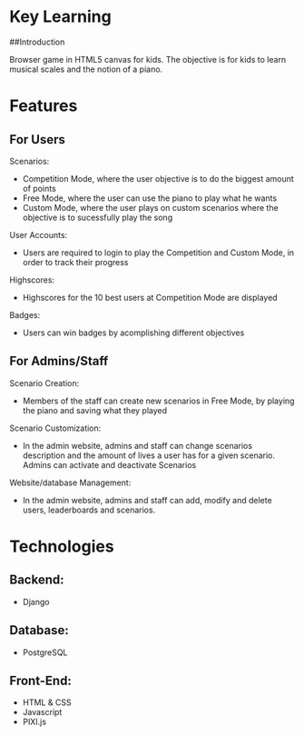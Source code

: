 # Key Learning

##Introduction

Browser game in HTML5 canvas for kids. The objective is for kids to learn musical scales and the notion of a piano.

# Features

## For Users

Scenarios:
- Competition Mode, where the user objective is to do the biggest amount of points
- Free Mode, where the user can use the piano to play what he wants
- Custom Mode, where the user plays on custom scenarios where the objective is to sucessfully play the song

User Accounts:
- Users are required to login to play the Competition and Custom Mode, in order to track their progress

Highscores:
- Highscores for the  10 best users at Competition Mode are displayed

Badges:
- Users can win badges by acomplishing different objectives

## For Admins/Staff

Scenario Creation:
- Members of the staff can create new scenarios in Free Mode, by playing the piano and saving what they played

Scenario Customization:
- In the admin website, admins and staff can change scenarios description and the amount of lives a user has for a given scenario. Admins can activate and deactivate Scenarios

Website/database Management:
- In the admin website, admins and staff can add, modify and delete users, leaderboards and scenarios.

# Technologies

## Backend:
- Django
## Database:
- PostgreSQL
## Front-End:
- HTML & CSS
- Javascript
- PIXI.js
